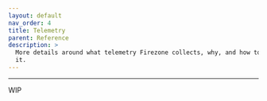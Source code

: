 ```yaml
---
layout: default
nav_order: 4
title: Telemetry
parent: Reference
description: >
  More details around what telemetry Firezone collects, why, and how to disable
  it.
---
```

---

WIP
